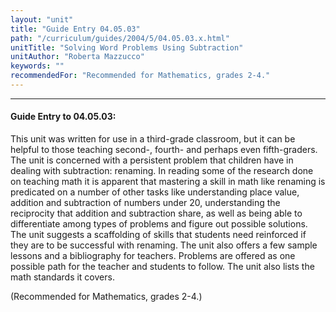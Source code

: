 ```yaml
---
layout: "unit"
title: "Guide Entry 04.05.03"
path: "/curriculum/guides/2004/5/04.05.03.x.html"
unitTitle: "Solving Word Problems Using Subtraction"
unitAuthor: "Roberta Mazzucco"
keywords: ""
recommendedFor: "Recommended for Mathematics, grades 2-4."
---
```

<body>
<hr/>
 <h4>
  Guide Entry to 04.05.03:
 </h4>
 <p>
  This unit was written for use in a third-grade classroom, but it can be helpful to those teaching second-, fourth- and perhaps even fifth-graders.  The unit is concerned with a persistent problem that children have in dealing with subtraction: renaming.  In reading some of the research done on teaching math it is apparent that mastering a skill in math like renaming is predicated on a number of other tasks like understanding place value, addition and subtraction of numbers under 20, understanding the reciprocity that addition and subtraction share, as well as being able to differentiate among types of problems and figure out possible solutions.  The unit suggests a scaffolding of skills that students need reinforced if they are to be successful with renaming.  The unit also offers a few sample lessons and a bibliography for teachers.  Problems are offered as one possible path for the teacher and students to follow.  The unit also lists the math standards it covers.
 </p>
<p>
  (Recommended for Mathematics, grades 2-4.)
 </p>

</body>